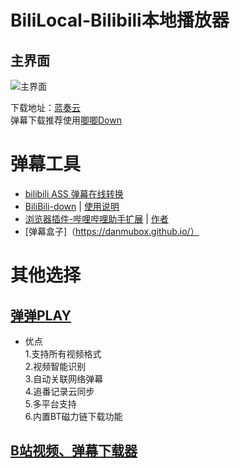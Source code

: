 #    BiliLocal-Bilibili本地播放器
## 主界面
![主界面](https://p.ananas.chaoxing.com/star3/origin/d301ea24f13f991120de4ca41c31efba.png?rw=962&rh=572&_fileSize=20404&_orientation=1)

下载地址：[蓝奏云](https://wws.lanzous.com/iEgDyihenmj)   
弹幕下载推荐使用[唧唧Down](http://client.jijidown.com/)

# 弹幕工具
+ [bilibili ASS 弹幕在线转换](https://tiansh.github.io/us-danmaku/bilibili/)
+ [BiliBili-down](https://wws.lanzous.com/ioIydgh33pe) | [使用说明](https://www.52pojie.cn/thread-1263804-1-1.html)
+ [浏览器插件-哔哩哔哩助手扩展](https://www.lanzous.com/i8le16f) | [作者](https://www.52pojie.cn/thread-1089035-1-1.html)
+ [弹幕盒子]（https://danmubox.github.io/）

# 其他选择
## [弹弹PLAY](https://pan.baidu.com/s/1sczUhB7AR576rJLb4Up6mA#list/path=%2F&parentPath=%2Fsharelink1158093947-2798877255)
+ 优点  
1.支持所有视频格式  
2.视频智能识别  
3.自动关联网络弹幕  
4.追番记录云同步  
5.多平台支持  
6.内置BT磁力链下载功能

## [B站视频、弹幕下载器](https://bilili.sigure.xyz/)


